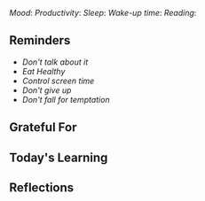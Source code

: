 *Mood*:
*Productivity*:
*Sleep*:
*Wake-up time*:
*Reading*: 

## Reminders
- *Don't talk about it*
- *Eat Healthy*
- *Control screen time*
- *Don't give up*
- *Don't fall for temptation*

## Grateful For 


## Today's Learning  


## Reflections
